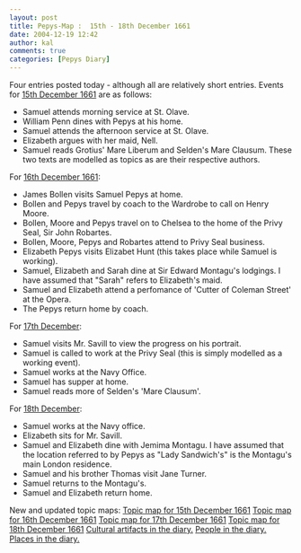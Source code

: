 ```yaml
---
layout: post
title: Pepys-Map :  15th - 18th December 1661
date: 2004-12-19 12:42
author: kal
comments: true
categories: [Pepys Diary]
---
```

Four entries posted today - although all are relatively short entries.
Events for <a href="http://www.pepysdiary.com/archive/1661/12/15/index.php">15th December 1661</a> are as follows:
<ul>
<li>Samuel attends morning service at St. Olave.</li>
<li>William Penn dines with Pepys at his home.</li>
<li>Samuel attends the afternoon service at St. Olave.</li>
<li>Elizabeth argues with her maid, Nell.</li>
<li>Samuel reads Grotius' Mare Liberum and Selden's Mare Clausum. These two texts are modelled as topics as are their respective authors.</li>
</ul>

<!--more-->
For <a href="http://www.pepysdiary.com/archive/1661/12/16/index.php">16th December 1661</a>:
<ul>
<li>James Bollen visits Samuel Pepys at home.</li>
<li>Bollen and Pepys travel by coach to the Wardrobe to call on Henry Moore.</li>
<li>Bollen, Moore and Pepys travel on to Chelsea to the home of the Privy Seal, Sir John Robartes.</li>
<li>Bollen, Moore, Pepys and Robartes attend to Privy Seal business.</li>
<li>Elizabeth Pepys visits Elizabet Hunt (this takes place while Samuel is working).</li>
<li>Samuel, Elizabeth and Sarah dine at Sir Edward Montagu's lodgings. I have assumed that "Sarah" refers to Elizabeth's maid.</li>
<li>Samuel and Elizabeth attend a perfomance of 'Cutter of Coleman Street' at the Opera.</li>
<li>The Pepys return home by coach.</li>
</ul>
For <a href="http://www.pepysdiary.com/archive/1661/12/17/index.php">17th December</a>:
<ul>
<li>Samuel visits Mr. Savill to view the progress on his portrait.</li>
<li>Samuel is called to work at the Privy Seal (this is simply modelled as a working event).</li>
<li>Samuel works at the Navy Office.</li>
<li>Samuel has supper at home.</li>
<li>Samuel reads more of Selden's 'Mare Clausum'.</li>
</ul>
For <a href="http://www.pepysdiary.com/archive/1661/12/18/index.php">18th December</a>:
<ul>
<li>Samuel works at the Navy office.</li>
<li>Elizabeth sits for Mr. Savill.</li>
<li>Samuel and Elizabeth dine with Jemima Montagu. I have assumed that the location referred to by Pepys as "Lady Sandwich's" is the Montagu's main London residence.</li>
<li>Samuel and his brother Thomas visit Jane Turner.</li>
<li>Samuel returns to the Montagu's.</li>
<li>Samuel and Elizabeth return home.</li>
</ul>
New and updated topic maps:
<a href="http://www.techquila.com/blog/archives/16611215.ltm">Topic map for 15th December 1661</a>
<a href="http://www.techquila.com/blog/archives/16611216.ltm">Topic map for 16th December 1661</a>
<a href="http://www.techquila.com/blog/archives/16611217.ltm">Topic map for 17th December 1661</a>
<a href="http://www.techquila.com/blog/archives/16611218.ltm">Topic map for 18th December 1661</a>
<a href="http://www.techquila.com/blog/archives/pepys-diary-culture.ltm">Cultural artifacts in the diary.</a>
<a href="http://www.techquila.com/blog/archives/pepys-diary-people.ltm">People in the diary.</a>
<a href="http://www.techquila.com/blog/archives/pepys-diary-places.ltm">Places in the diary.</a>

